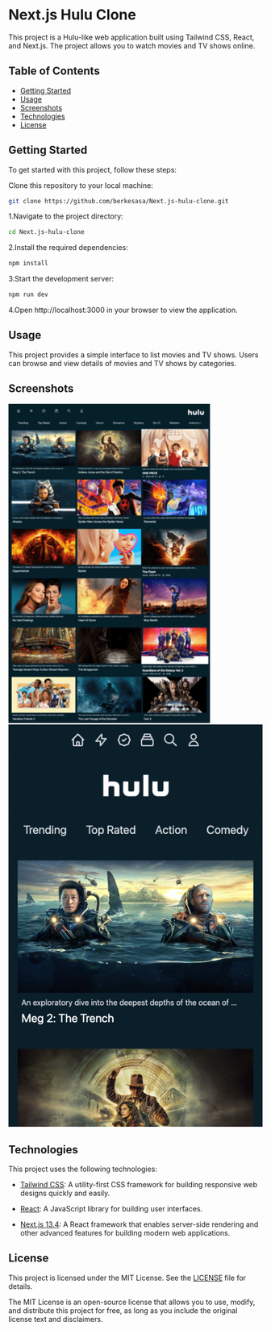 
# Next.js Hulu Clone


This project is a Hulu-like web application built using Tailwind CSS, React, and Next.js. The project allows you to watch movies and TV shows online.


## Table of Contents


- [Getting Started](#getting-started)
- [Usage](#usage)
- [Screenshots](#screenshots)
- [Technologies](#technologies)
- [License](#license)
## Getting Started

To get started with this project, follow these steps:

Clone this repository to your local machine:

```bash
git clone https://github.com/berkesasa/Next.js-hulu-clone.git
```

1.Navigate to the project directory:

```bash
cd Next.js-hulu-clone
```

2.Install the required dependencies:

```bash
npm install
```

3.Start the development server:
```bash
npm run dev
```

4.Open http://localhost:3000 in your browser to view the application.



## Usage

This project provides a simple interface to list movies and TV shows. Users can browse and view details of movies and TV shows by categories.


## Screenshots

![Desktop Image](./app/screenshots/screenshot-desktop.png)
![Mobile Image](./app/screenshots/screenshot-mobile.png)
## Technologies

This project uses the following technologies:

- [Tailwind CSS](https://tailwindcss.com/): A utility-first CSS framework for building responsive web designs quickly and easily.

- [React](https://reactjs.org/): A JavaScript library for building user interfaces.

- [Next.js 13.4](https://nextjs.org/): A React framework that enables server-side rendering and other advanced features for building modern web applications.


## License

This project is licensed under the MIT License. See the [LICENSE](LICENSE) file for details.

The MIT License is an open-source license that allows you to use, modify, and distribute this project for free, as long as you include the original license text and disclaimers.
